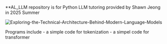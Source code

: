 **AL_LLM repository is for Python LLM tutoring provided by Shawn Jeong in 2025 Summer 

![Exploring-the-Technical-Architecture-Behind-Modern-Language-Models](https://github.com/user-attachments/assets/113b7682-86b6-4074-aa90-66f8caa60d31)


Programs include   - a simple code for tokenization
                   - a simpel code for transformer
